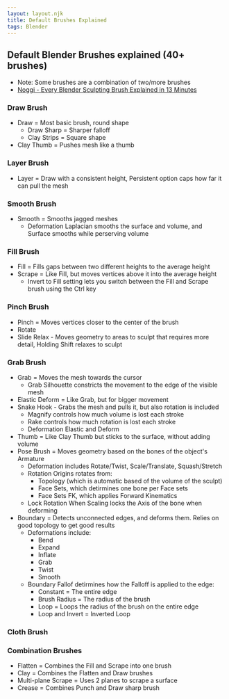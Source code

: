 ```yaml
---
layout: layout.njk
title: Default Brushes Explained
tags: Blender
---
```



## Default Blender Brushes explained (40+ brushes)
- Note: Some brushes are a combination of two/more brushes
- [Noggi - Every Blender Sculpting Brush Explained in 13 Minutes](https://www.youtube.com/watch?v=eFhXnUoxCjw)

### Draw Brush
- Draw = Most basic brush, round shape
  - Draw Sharp = Sharper falloff
  - Clay Strips = Square shape
- Clay Thumb = Pushes mesh like a thumb

### Layer Brush
- Layer = Draw with a consistent height, Persistent option caps how far it can pull the mesh

### Smooth Brush
- Smooth = Smooths jagged meshes
  - Deformation Laplacian smooths the surface and volume, and Surface smooths while perserving volume

### Fill Brush
- Fill = Fills gaps between two different heights to the average height
- Scrape = Like Fill, but moves vertices above it into the average height
  - Invert to Fill setting lets you switch between the Fill and Scrape brush using the Ctrl key

### Pinch Brush
- Pinch = Moves vertices closer to the center of the brush
- Rotate
- Slide Relax - Moves geometry to areas to sculpt that requires more detail, Holding Shift relaxes to sculpt

### Grab Brush
- Grab = Moves the mesh towards the cursor
  - Grab Silhouette constricts the movement to the edge of the visible mesh
- Elastic Deform = Like Grab, but for bigger movement
- Snake Hook - Grabs the mesh and pulls it, but also rotation is included
  - Magnify controls how much volume is lost each stroke
  - Rake controls how much rotation is lost each stroke
  - Deformation Elastic and Deform
- Thumb = Like Clay Thumb but sticks to the surface, without adding volume
- Pose Brush = Moves geometry based on the bones of the object's Armature
  - Deformation includes Rotate/Twist, Scale/Translate, Squash/Stretch
  - Rotation Origins rotates from:
    - Topology (which is automatic based of the volume of the sculpt)
    - Face Sets, which detirmines one bone per Face sets
    - Face Sets FK, which applies Forward Kinematics
  - Lock Rotation When Scaling locks the Axis of the bone when deforming
- Boundary = Detects unconnected edges, and deforms them. Relies on good topology to get good results
  - Deformations include:
    - Bend
    - Expand
    - Inflate
    - Grab
    - Twist
    - Smooth
  - Boundary Fallof detirmines how the Falloff is applied to the edge:
    - Constant = The entire edge
    - Brush Radius = The radius of the brush
    - Loop = Loops the radius of the brush on the entire edge
    - Loop and Invert = Inverted Loop

### Cloth Brush


### Combination Brushes
- Flatten = Combines the Fill and Scrape into one brush
- Clay = Combines the Flatten and Draw brushes
- Multi-plane Scrape = Uses 2 planes to scrape a surface
- Crease = Combines Punch and Draw sharp brush
